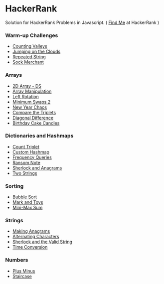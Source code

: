 # HackerRank

Solution for HackerRank Problems in Javascript. ( <a href="https://www.hackerrank.com/thamaraiselvam">Find Me</a> at HackerRank )

### Warm-up Challenges

<ul>
<li><a href="https://github.com/thamaraiselvam/HackerRank/blob/master/Warm-up Challenges\counting_valleys.js">Counting Valleys</a></li>
<li><a href="https://github.com/thamaraiselvam/HackerRank/blob/master/Warm-up Challenges\jumping_on_the_clouds.js">Jumping on the Clouds</a></li>
<li><a href="https://github.com/thamaraiselvam/HackerRank/blob/master/Warm-up Challenges\repeated_string.js">Repeated String</a></li>
<li><a href="https://github.com/thamaraiselvam/HackerRank/blob/master/Warm-up Challenges\sock_merchant.js">Sock Merchant</a></li>
</ul>

### Arrays
<ul>
<li><a href="https://github.com/thamaraiselvam/HackerRank/blob/master/Arrays/2d_array_ds.js"> 2D Array - DS </a></li>
<li><a href="https://github.com/thamaraiselvam/HackerRank/blob/master/Arrays/array_manipulation.js">Array Manipulation</a></li>
<li><a href="https://github.com/thamaraiselvam/HackerRank/blob/master/Arrays/left_rotation.js">Left Rotation</a></li>
<li><a href="https://github.com/thamaraiselvam/HackerRank/blob/master/Arrays/minimum_swaps_2.js">Minimum Swaps 2</a></li>
<li><a href="https://github.com/thamaraiselvam/HackerRank/blob/master/Arrays/newyear_chaos.js">New Year Chaos</a></li>
 <li><a href="https://github.com/thamaraiselvam/HackerRank/blob/master/Arrays/compare-the-triplets.js">Compare the Triplets</a></li>
 <li><a href="https://github.com/thamaraiselvam/HackerRank/blob/master/Arrays/diagonal-difference.js">Diagonal Difference</a></li>
 <li><a href="https://github.com/thamaraiselvam/HackerRank/blob/master/Arrays/birthday-cake-candles.js">Birthday Cake Candles</a></li>
</ul>

### Dictionaries and Hashmaps
<ul>
<li> <a href="https://github.com/thamaraiselvam/HackerRank/blob/master/Dictionaries%20and%20Hashmaps/count_triplet.js"> Count Triplet </a> </li>
<li> <a href="https://github.com/thamaraiselvam/HackerRank/blob/master/Dictionaries%20and%20Hashmaps/custom_hashmap.js"> Custom Hashmap </a> </li>
<li> <a href="https://github.com/thamaraiselvam/HackerRank/blob/master/Dictionaries%20and%20Hashmaps/frequency_queries.js"> Frequency Queries </a> </li>
<li> <a href="https://github.com/thamaraiselvam/HackerRank/blob/master/Dictionaries%20and%20Hashmaps/ransom_note.js"> Ransom Note </a> </li>
<li> <a href="https://github.com/thamaraiselvam/HackerRank/blob/master/Dictionaries%20and%20Hashmaps/sherlock_and_anagrams.js"> Sherlock and Anagrams </a> </li>
<li> <a href="https://github.com/thamaraiselvam/HackerRank/blob/master/Dictionaries%20and%20Hashmaps/two_strings.js"> Two Strings </a> </li>
</ul>

### Sorting

<ul>
<li> <a href="https://github.com/thamaraiselvam/HackerRank/blob/master/Sorting/bubble_sort.js"> Bubble Sort </a> </li>
<li> <a href="https://github.com/thamaraiselvam/HackerRank/blob/master/Sorting/mark_and_toys.js"> Mark and Toys</a> </li>
 <li> <a href="https://github.com/thamaraiselvam/HackerRank/blob/master/Sorting/mini-max-sum.js"> Mini-Max Sum</a> </li>
</ul>


### Strings
<ul>
<li> <a href="https://github.com/thamaraiselvam/HackerRank/blob/master/Strings/making_anagrams.js"> Making Anagrams </a> </li>
 <li> <a href="https://github.com/thamaraiselvam/HackerRank/blob/master/Strings/alternating_characters.js"> Alternating Characters </a> </li>
 <li> <a href="https://github.com/thamaraiselvam/HackerRank/blob/master/Strings/sherlock_and_the_valid_string.js"> Sherlock and the Valid String
 </a> </li>
 <li> <a href="https://github.com/thamaraiselvam/HackerRank/blob/master/Strings/time-conversion.js"> Time Conversion </a> </li>
</ul>

### Numbers
<ul>
<li> <a href="https://github.com/thamaraiselvam/HackerRank/blob/master/Numbers/plus-minus.js"> Plus Minus </a> </li>
 <li> <a href="https://github.com/thamaraiselvam/HackerRank/blob/master/Numbers/staircase.js"> Staircase </a> </li>
</ul>

